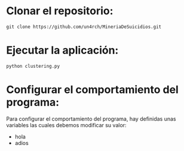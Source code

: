 # Clonar el repositorio:
```
git clone https://github.com/un4rch/MineriaDeSuicidios.git
```
# Ejecutar la aplicación:
```
python clustering.py
```
# Configurar el comportamiento del programa:
Para configurar el comportamiento del programa, hay definidas unas variables las cuales debemos modificar su valor:
- hola
- adios
